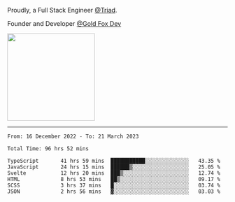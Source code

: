 Proudly, a Full Stack Engineer [@Triad](https://github.com/Triad-Behavioral-Health).

Founder and Developer [@Gold Fox Dev](https://goldfoxdev.com/)

<img src='https://user-images.githubusercontent.com/54318714/225983255-0c895a5b-169a-4e0a-a76a-bc59bc7ee2d7.png' width=200 />

----

<!--START_SECTION:waka-->

```text
From: 16 December 2022 - To: 21 March 2023

Total Time: 96 hrs 52 mins

TypeScript       41 hrs 59 mins  ███████████░░░░░░░░░░░░░░   43.35 %
JavaScript       24 hrs 15 mins  ██████▒░░░░░░░░░░░░░░░░░░   25.05 %
Svelte           12 hrs 20 mins  ███▒░░░░░░░░░░░░░░░░░░░░░   12.74 %
HTML             8 hrs 53 mins   ██▒░░░░░░░░░░░░░░░░░░░░░░   09.17 %
SCSS             3 hrs 37 mins   █░░░░░░░░░░░░░░░░░░░░░░░░   03.74 %
JSON             2 hrs 56 mins   ▓░░░░░░░░░░░░░░░░░░░░░░░░   03.03 %
```

<!--END_SECTION:waka-->
